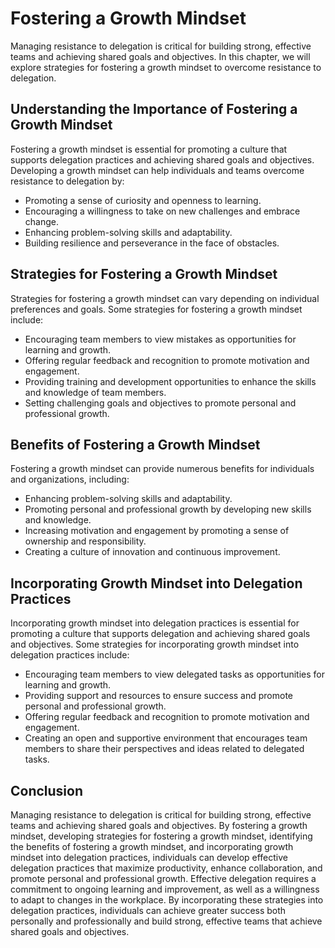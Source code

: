 Fostering a Growth Mindset
========================================================================

Managing resistance to delegation is critical for building strong, effective teams and achieving shared goals and objectives. In this chapter, we will explore strategies for fostering a growth mindset to overcome resistance to delegation.

Understanding the Importance of Fostering a Growth Mindset
----------------------------------------------------------

Fostering a growth mindset is essential for promoting a culture that supports delegation practices and achieving shared goals and objectives. Developing a growth mindset can help individuals and teams overcome resistance to delegation by:

* Promoting a sense of curiosity and openness to learning.
* Encouraging a willingness to take on new challenges and embrace change.
* Enhancing problem-solving skills and adaptability.
* Building resilience and perseverance in the face of obstacles.

Strategies for Fostering a Growth Mindset
-----------------------------------------

Strategies for fostering a growth mindset can vary depending on individual preferences and goals. Some strategies for fostering a growth mindset include:

* Encouraging team members to view mistakes as opportunities for learning and growth.
* Offering regular feedback and recognition to promote motivation and engagement.
* Providing training and development opportunities to enhance the skills and knowledge of team members.
* Setting challenging goals and objectives to promote personal and professional growth.

Benefits of Fostering a Growth Mindset
--------------------------------------

Fostering a growth mindset can provide numerous benefits for individuals and organizations, including:

* Enhancing problem-solving skills and adaptability.
* Promoting personal and professional growth by developing new skills and knowledge.
* Increasing motivation and engagement by promoting a sense of ownership and responsibility.
* Creating a culture of innovation and continuous improvement.

Incorporating Growth Mindset into Delegation Practices
------------------------------------------------------

Incorporating growth mindset into delegation practices is essential for promoting a culture that supports delegation and achieving shared goals and objectives. Some strategies for incorporating growth mindset into delegation practices include:

* Encouraging team members to view delegated tasks as opportunities for learning and growth.
* Providing support and resources to ensure success and promote personal and professional growth.
* Offering regular feedback and recognition to promote motivation and engagement.
* Creating an open and supportive environment that encourages team members to share their perspectives and ideas related to delegated tasks.

Conclusion
----------

Managing resistance to delegation is critical for building strong, effective teams and achieving shared goals and objectives. By fostering a growth mindset, developing strategies for fostering a growth mindset, identifying the benefits of fostering a growth mindset, and incorporating growth mindset into delegation practices, individuals can develop effective delegation practices that maximize productivity, enhance collaboration, and promote personal and professional growth. Effective delegation requires a commitment to ongoing learning and improvement, as well as a willingness to adapt to changes in the workplace. By incorporating these strategies into delegation practices, individuals can achieve greater success both personally and professionally and build strong, effective teams that achieve shared goals and objectives.
